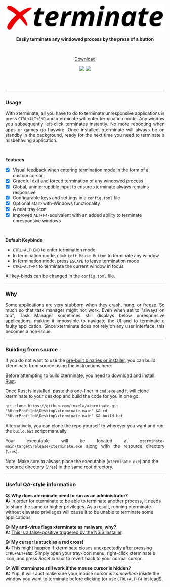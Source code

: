 <br><br>

<p align="center"><img src="images/logo.png?raw=true" alt="xterminate logo" border="0"></p>

**<p align="center">Easily terminate any windowed process by the press of a button</p>**

<br>

<p align="center"><a href="https://github.com/imxela/xterminate/releases/latest/download/xterminate-setup.exe">Download</a></p>

<p align="center">
  <img src="https://img.shields.io/github/downloads/imxela/xterminate/total">
  <img src="https://img.shields.io/github/license/imxela/xterminate">
</p>

<br><br>

---

### Usage

<p align="justify">
  With xterminate, all you have to do to terminate unresponsive applications is press <code>CTRL+ALT+END</code> and xterminate will enter termination mode. Any window you subsequently left-click terminates instantly. No more rebooting when apps or games go haywire. Once installed, xterminate will always be on standby in the background, ready for the next time you need to terminate a misbehaving application.
</p>

<br>

**<p>Features</p>**
  - [x] Visual feedback when entering termination mode in the form of a custom cursor
  - [x] Graceful exit and forced termination of any windowed process
  - [x] Global, uninterruptible input to ensure xterminate always remains responsive
  - [x] Configurable keys and settings in a `config.toml` file
  - [x] Optional start-with-Windows functionality
  - [x] A neat tray-icon
  - [x] Improved `ALT+F4`-equivalent with an added ability to terminate unresponsive windows

<br>

**<p>Default Keybinds</p>**
  - `CTRL+ALT+END` to enter termination mode
  - In termination mode, click `Left Mouse Button` to terminate any window
  - In termination mode, press `ESCAPE` to leave termination mode
  - `CTRL+ALT+F4` to terminate the current window in focus

All key-binds can be changed in the `config.toml` file.

---

### Why

<p align="justify">
  Some applications are very stubborn when they crash, hang, or freeze. So much so that task manager might not work. Even when set to 
  "always on top", Task Manager sometimes still displays below unresponsive applications, making it impossible to navigate the UI and to terminate a faulty application. Since xterminate does not rely on any user interface, this becomes a non-issue.
</p>

---

### Building from source
If you do not want to use the <a href="https://github.com/imxela/xterminate/releases/">pre-built binaries or installer</a>, you can build xterminate from source using the instructions here.

Before attempting to build xterminate, you need to [download and install Rust](https://www.rust-lang.org/tools/install).

Once Rust is installed, paste this one-liner in `cmd.exe` and it will clone xterminate to your desktop and build the code for you in one go:

    git clone https://github.com/imxela/xterminate.git "%UserProfile%\Desktop\xterminate-main" && cd "%UserProfile%\Desktop\xterminate-main" && build.bat

Alternatively, you can clone the repo yourself to wherever you want and run the `build.bat` script manually.

<p align="justify">
  Your executable will be located at <code>xterminate-main\target\release\xterminate.exe</code> along with the resource directory (<code>\res</code>). 
</p>

Note: Make sure to always place the executable (`xterminate.exe`) and the resource directory (`/res`) in the same root directory.

---

### Useful QA-style information
**Q: Why does xterminate need to run as an administrator?**
<br>**A:** In order for xterminate to be able to terminate another process, it needs to share the same or higher privileges. As a result, running xterminate without elevated privileges will cause it to be unable to terminate some applications.

**Q: My anti-virus flags xterminate as malware, why?**
<br>**A:** [This is a false-positive triggered by the NSIS installer](https://nsis.sourceforge.io/NSIS_False_Positives).

**Q: My cursor is stuck as a red cross!**
<br>**A:** This might happen if xterminate closes unexpectedly after pressing `CTRL+ALT+END`.
Simply open your tray-icon menu, right-click xterminate's icon, and press _Reset cursor_ to revert back to your normal cursor.

**Q: Will xterminate still work if the mouse cursor is hidden?**
<br>**A:** Yup, it will! Just make sure your mouse cursor is _somewhere_ inside the window you want to terminate before clicking (or use `CTRL+ALT+F4` instead!).

